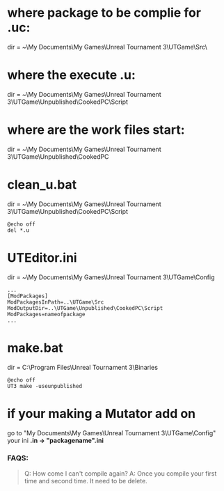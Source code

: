 # where package to be complie for .uc: #

dir = ~\My Documents\My Games\Unreal Tournament 3\UTGame\Src\

# where the execute .u: #

dir = ~\My Documents\My Games\Unreal Tournament 3\UTGame\Unpublished\CookedPC\Script

# where are the work files start: #

dir = ~\My Documents\My Games\Unreal Tournament 3\UTGame\Unpublished\CookedPC

# clean\_u.bat #
dir = ~\My Documents\My Games\Unreal Tournament 3\UTGame\Unpublished\CookedPC\Script
```
@echo off
del *.u
```


# UTEditor.ini #
dir = ~\My Documents\My Games\Unreal Tournament 3\UTGame\Config
```
...
[ModPackages]
ModPackagesInPath=..\UTGame\Src
ModOutputDir=..\UTGame\Unpublished\CookedPC\Script
ModPackages=nameofpackage
...
```



# make.bat #
dir = C:\Program Files\Unreal Tournament 3\Binaries
```
@echo off
UT3 make -useunpublished
```

# if your making a Mutator add on #
go to "My Documents\My Games\Unreal Tournament 3\UTGame\Config"
your ini **.in -> "packagename".ini**


### FAQS: ###
> Q: How come I can't compile again?
> A: Once you compile your first time and second time. It need to be delete.